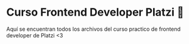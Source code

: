 # Curso Frontend Developer Platzi 💚
Aquí se encuentran todos los archivos del curso practico de frontend developer de Platzi &lt;3
